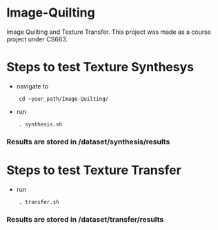 # Image-Quilting
Image Quilting and Texture Transfer. This project was made as a course project under CS663.

# Steps to test Texture Synthesys
- navigate to 
```
    cd ~your_path/Image-Quilting/
```
- run
```
    . synthesis.sh
```
### Results are stored in /dataset/synthesis/results

# Steps to test Texture Transfer
- run
```
    . transfer.sh
```

### Results are stored in /dataset/transfer/results
